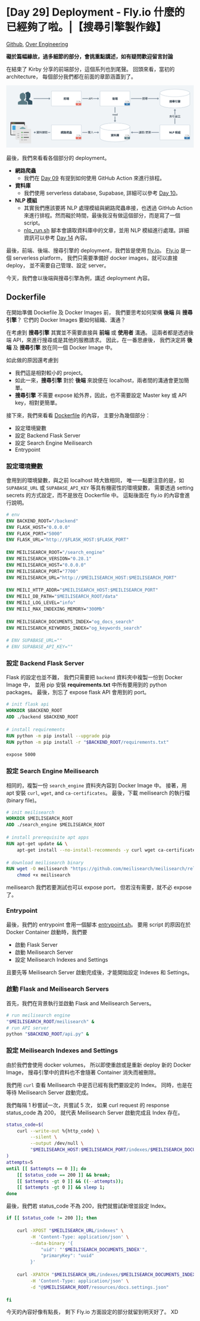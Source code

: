 # [Day 29] Deployment - Fly.io 什麼的已經夠了啦。|【搜尋引擎製作錄】

[Github], [Over Engineering]

**礙於篇幅緣故，過多細節的部分，會挑重點講述，如有疑問歡迎留言討論**


在結束了 Kirby 分享的前端部分，這個系列也到尾聲。
回頭來看，當初的 architecture，
每個部分我們都在前面的章節涵蓋到了。

![](https://raw.githubusercontent.com/over-engineering-run/over-engineering-articles/main/resources/day06-01-architecture-zh.png)

最後，我們來看看各個部分的 deployment。
- **網路爬蟲**
  - 我們在 [Day 09] 有提到如何使用 GitHub Action 來進行排程。
- **資料庫**
  - 我們使用 serverless database, Supabase, 詳細可以參考 [Day 10]。
- **NLP 模組**
  - 其實我們應該要將 NLP 處理模組與網路爬蟲串接，也透過 GitHub Action 來進行排程。然而礙於時間，最後我沒有做這個部分，而是寫了一個 script。
  - [nlp_run.sh] 腳本會讀取資料庫中的文章，並用 NLP 模組進行處理。詳細資訊可以參考 [Day 14] 內容。

最後，前端、後端、搜尋引擎的 deployment，我們皆是使用 [fly.io]。
[Fly.io] 是一個 serverless platform，
我們只需要準備好 docker images，就可以直接 deploy，
並不需要自己管理、設定 server。

今天，我們會以後端與搜尋引擎為例，講述 deployment 內容。

## Dockerfile
在開始準備 Dockefile 及 Docker Images 前，
我們要思考如何架構 **後端** 與 **搜尋引擎**？
它們的 Docker Images 要如何組織、溝通？

在考慮到 **搜尋引擎** 其實並不需要直接與 **前端** 或 **使用者** 溝通。
這兩者都是透過後端 API，來進行搜尋或是其他的服務請求。
因此，在一番思慮後，
我們決定將 **後端** 及 **搜尋引擎** 放在同一個 Docker Image 中。

如此做的原因還考慮到
- 我們這是相對較小的 project。
- 如此一來，**搜尋引擎** 對於 **後端** 來說便在 localhost，兩者間的溝通會更加簡單。
- **搜尋引擎** 不需要 expose 給外界，因此，也不需要設定 Master key 或 API key，相對更簡單。

接下來，我們來看看 [Dockerfile] 的內容，
主要分為幾個部分：
- 設定環境變數
- 設定 Backend Flask Server
- 設定 Search Engine Meilisearch
- Entrypoint

### 設定環境變數
會用到的環境變數，與之前 localhost 時大致相同，
唯一一點要注意的是，如 `SUPABASE_URL` 或 `SUPABASE_API_KEY` 等具有機密性的環境變數，
需要透過 setting secrets 的方式設定，而不是放在 Dockerfile 中。
這點後面在 fly.io 的內容會進行說明。

```dockerfile
# env
ENV BACKEND_ROOT="/backend"
ENV FLASK_HOST="0.0.0.0"
ENV FLASK_PORT="5000"
ENV FLASK_URL="http://$FLASK_HOST:$FLASK_PORT"

ENV MEILISEARCH_ROOT="/search_engine"
ENV MEILISEARCH_VERSION="0.28.1"
ENV MEILISEARCH_HOST="0.0.0.0"
ENV MEILISEARCH_PORT="7700"
ENV MEILISEARCH_URL="http://$MEILISEARCH_HOST:$MEILISEARCH_PORT"

ENV MEILI_HTTP_ADDR="$MEILISEARCH_HOST:$MEILISEARCH_PORT"
ENV MEILI_DB_PATH="$MEILISEARCH_ROOT/data"
ENV MEILI_LOG_LEVEL="info"
ENV MEILI_MAX_INDEXING_MEMORY="300Mb"

ENV MEILISEARCH_DOCUMENTS_INDEX="og_docs_search"
ENV MEILISEARCH_KEYWORDS_INDEX="og_keywords_search"

# ENV SUPABASE_URL=""
# ENV SUPABASE_API_KEY=""
```

### 設定 Backend Flask Server
Flask 的設定也並不難，
我們只需要把 `backend` 資料夾中複製一份到 Docker Image 中，
並用 pip 安裝 **requirements.txt** 中所有要用到的 python packages。
最後，別忘了 expose flask API 會用到的 port。
```dockerfile
# init flask api
WORKDIR $BACKEND_ROOT
ADD ./backend $BACKEND_ROOT

# install requirements
RUN python -m pip install --upgrade pip
RUN python -m pip install -r "$BACKEND_ROOT/requirements.txt"

expose 5000
```

### 設定 Search Engine Meilisearch
相同的，複製一份 `search_engine` 資料夾內容到 Docker Image 中。
接著，用 apt 安裝 `curl`, `wget`, and `ca-certificates`。
最後，下載 meilisearch 的執行檔 (binary file)。
```dockerfile
# init meilisearch
WORKDIR $MEILISEARCH_ROOT
ADD ./search_engine $MEILISEARCH_ROOT

# install prerequisite apt apps
RUN apt-get update && \
    apt-get install --no-install-recommends -y curl wget ca-certificates

# download meilisearch binary
RUN wget -O meilisearch "https://github.com/meilisearch/meilisearch/releases/download/v${MEILISEARCH_VERSION}/meilisearch-linux-amd64" && \
    chmod +x meilisearch
```
meilisearch 我們若要測試也可以 expose port，
但若沒有需要，就不必 expose 了。

### Entrypoint
最後，我們的 entrypoint 會用一個腳本 [entrypoint.sh]。
要用 script 的原因在於 Docker Container 啟動時，我們要
- 啟動 Flask Server
- 啟動 Meilisearch Server
- 設定 Meilisearch Indexes and Settings

且要先等 Meilisearch Server 啟動完成後，才能開始設定 Indexes 和 Settings。

### 啟動 Flask and Meilisearch Servers
首先，我們在背景執行並啟動 Flask and Meilisearch Servers。
```bash
# run meilisearch engine
"$MEILISEARCH_ROOT/meilisearch" &
# run API server
python "$BACKEND_ROOT/api.py" &
```

### 設定 Meilisearch Indexes and Settings
由於我們會使用 docker volumes，
所以即使重啟或是重新 deploy 新的 Docker Image，
搜尋引擎中的資料也不會隨著 Container 消失而被刪除。

我們用 `curl` 查看 Meilisearch 中是否已經有我們要設定的 Index。
同時，也是在等待 Meilisearch Server 啟動完成。

我們每隔 1 秒嘗試一次，共嘗試 5 次，
如果 curl request 的 response status_code 為 200，
就代表 Meilisearch Server 啟動完成且 Index 存在。
```bash
status_code=$(
    curl --write-out %{http_code} \
         --silent \
         --output /dev/null \
         "$MEILISEARCH_HOST:$MEILISEARCH_PORT/indexes/$MEILISEARCH_DOCUMENTS_INDEX"
)
attempts=5
until [[ $attempts == 0 ]]; do
    [[ $status_code == 200 ]] && break;
    [[ $attempts -gt 0 ]] && ((--attempts));
    [[ $attempts -gt 0 ]] && sleep 1;
done
```

最後，我們若 status_code 不為 200，我們就嘗試新增並設定 Index。
```bash
if [[ $status_code != 200 ]]; then

    curl -XPOST "$MEILISEARCH_URL/indexes" \
         -H 'Content-Type: application/json' \
         --data-binary '{
             "uid": "'$MEILISEARCH_DOCUMENTS_INDEX'",
             "primaryKey": "uuid"
         }'

    curl -XPATCH "$MEILISEARCH_URL/indexes/$MEILISEARCH_DOCUMENTS_INDEX/settings" \
         -H 'Content-Type: application/json' \
         -d "@$MEILISEARCH_ROOT/resources/docs.settings.json"

fi
```

今天的內容好像有點長，
剩下 Fly.io 方面設定的部分就留到明天好了。 XD


[Github]: https://github.com/over-engineering-run
[Over Engineering]: https://over-engineering-frontend.fly.dev/

[Day 09]: https://github.com/over-engineering-run/over-engineering-articles/blob/main/articles/09_crawler_III.md
[Day 10]: https://github.com/over-engineering-run/over-engineering-articles/blob/main/articles/10_supabase.md
[nlp_run.sh]: https://github.com/over-engineering-run/over-engineering/blob/v0.0.1/nlp/scripts/nlp_run.sh
[Day 14]: https://github.com/over-engineering-run/over-engineering-articles/blob/main/articles/14_data_processing_IV.md#pipeline-runner
[fly.io]: https://fly.io/
[Dockerfile]: https://github.com/over-engineering-run/over-engineering/blob/v0.0.1/deployment/backend_and_search_engine.Dockerfile
[entrypoint.sh]: https://github.com/over-engineering-run/over-engineering/blob/v0.0.1/deployment/backend_and_search_engine.entrypoint.sh
